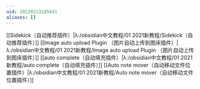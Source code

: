```yaml
---
uid: 20220213185841
aliases: []
---
```

[[Sidekick（自动推荐插件）|λ:/obsidian中文教程/01 2021新教程/Sidekick（自动推荐插件）]]
[[Image auto upload Plugin （图片自动上传到图床插件）|λ:/obsidian中文教程/01 2021新教程/Image auto upload Plugin （图片自动上传到图床插件）]]
[[auto complete（自动填充插件）|λ:/obsidian中文教程/01 2021新教程/auto complete（自动填充插件）]]
[[Auto note mover（自动移动文件位置插件）|λ:/obsidian中文教程/01 2021新教程/Auto note mover（自动移动文件位置插件）]]